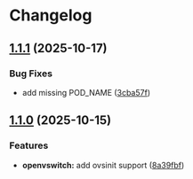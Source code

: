 # Changelog

## [1.1.1](https://github.com/vexxhost/openstack-helm/compare/openvswitch-v1.1.0...openvswitch-v1.1.1) (2025-10-17)


### Bug Fixes

* add missing POD_NAME ([3cba57f](https://github.com/vexxhost/openstack-helm/commit/3cba57f86388c81dec89c336ff420b2b779e3622))

## [1.1.0](https://github.com/vexxhost/openstack-helm/compare/openvswitch-v1.0.0...openvswitch-v1.1.0) (2025-10-15)


### Features

* **openvswitch:** add ovsinit support ([8a39fbf](https://github.com/vexxhost/openstack-helm/commit/8a39fbfd70b58427e0fa2ce06665e1e92bbdc99d))
